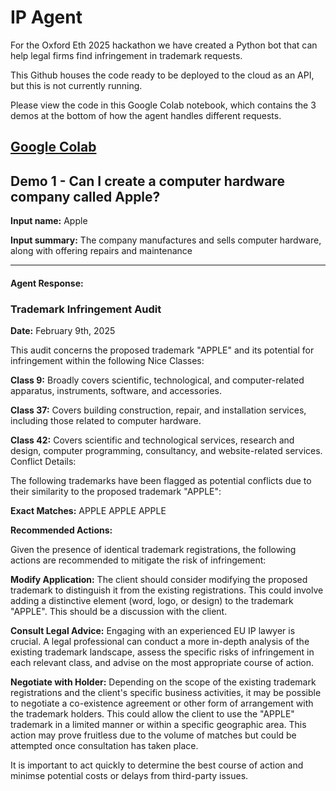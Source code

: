 # IP Agent
For the Oxford Eth 2025 hackathon we have created a Python bot that can help legal firms find infringement in trademark requests.

This Github houses the code ready to be deployed to the cloud as an API, but this is not currently running.

Please view the code in this Google Colab notebook, which contains the 3 demos at the bottom of how the agent handles different requests.

[Google Colab](https://colab.research.google.com/drive/1flKc7FvMSHKr6hqF4MB13d16IHkdw9bo?usp=sharing) 
---

## Demo 1 - Can I create a computer hardware company called Apple?

**Input name:** Apple

**Input summary:** The company manufactures and sells computer hardware, along with offering repairs and maintenance

---

#### Agent Response:

### Trademark Infringement Audit

**Date:** February 9th, 2025

This audit concerns the proposed trademark "APPLE" and its potential for infringement within the following Nice Classes:

**Class 9:** Broadly covers scientific, technological, and computer-related apparatus, instruments, software, and accessories.

**Class 37:** Covers building construction, repair, and installation services, including those related to computer hardware.

**Class 42:** Covers scientific and technological services, research and design, computer programming, consultancy, and website-related services.
Conflict Details:

The following trademarks have been flagged as potential conflicts due to their similarity to the proposed trademark "APPLE":

**Exact Matches:**
APPLE
APPLE
APPLE

**Recommended Actions:**

Given the presence of identical trademark registrations, the following actions are recommended to mitigate the risk of infringement:

**Modify Application:** The client should consider modifying the proposed trademark to distinguish it from the existing registrations. This could involve adding a distinctive element (word, logo, or design) to the trademark "APPLE". This should be a discussion with the client.

**Consult Legal Advice:** Engaging with an experienced EU IP lawyer is crucial. A legal professional can conduct a more in-depth analysis of the existing trademark landscape, assess the specific risks of infringement in each relevant class, and advise on the most appropriate course of action.

**Negotiate with Holder:** Depending on the scope of the existing trademark registrations and the client's specific business activities, it may be possible to negotiate a co-existence agreement or other form of arrangement with the trademark holders. This could allow the client to use the "APPLE" trademark in a limited manner or within a specific geographic area. This action may prove fruitless due to the volume of matches but could be attempted once consultation has taken place.

It is important to act quickly to determine the best course of action and minimse potential costs or delays from third-party issues.
